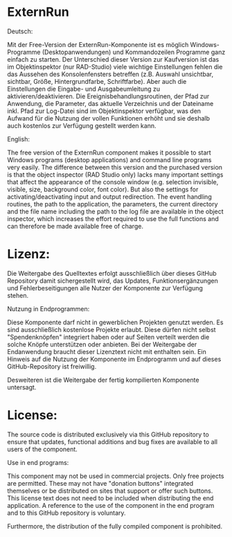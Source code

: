 # ExternRun

Deutsch:

Mit der Free-Version der ExternRun-Komponente ist es möglich Windows-Programme (Desktopanwendungen) und Kommandozeilen Programme ganz einfach zu starten. Der Unterschied dieser Version zur Kaufversion ist das im Objektinspektor (nur RAD-Studio) viele wichtige Einstellungen fehlen die das Aussehen des Konsolenfensters betreffen (z.B. Auswahl unsichtbar, sichtbar, Größe, Hintergrundfarbe, Schriftfarbe). Aber auch die Einstellungen die Eingabe- und Ausgabeumleitung zu aktivieren/deaktivieren. Die Ereignisbehandlungsroutinen, der Pfad zur Anwendung, die Parameter, das aktuelle Verzeichnis und der Dateiname inkl. Pfad zur Log-Datei sind im Objektinspektor verfügbar, was den Aufwand für die Nutzung der vollen Funktionen erhöht und sie deshalb auch kostenlos zur Verfügung gestellt werden kann.

English:

The free version of the ExternRun component makes it possible to start Windows programs (desktop applications) and command line programs very easily. The difference between this version and the purchased version is that the object inspector (RAD Studio only) lacks many important settings that affect the appearance of the console window (e.g. selection invisible, visible, size, background color, font color). But also the settings for activating/deactivating input and output redirection. The event handling routines, the path to the application, the parameters, the current directory and the file name including the path to the log file are available in the object inspector, which increases the effort required to use the full functions and can therefore be made available free of charge.

# Lizenz:

Die Weitergabe des Quelltextes erfolgt ausschließlich über dieses GitHub Repository damit sichergestellt wird, das Updates, Funktionsergänzungen und Fehlerbeseitigungen alle Nutzer der Komponente zur Verfügung stehen.

Nutzung in Endprogrammen:

Diese Komponente darf nicht in gewerblichen Projekten genutzt werden. Es sind ausschließlich kostenlose Projekte erlaubt. Diese dürfen nicht selbst "Spendenknöpfen" integriert haben oder auf Seiten verteilt werden die solche Knöpfe unterstützen oder anbieten.  Bei der Weitergabe der Endanwendung braucht dieser Lizenztext nicht mit enthalten sein. Ein Hinweis auf die Nutzung der Komponente im Endprogramm und auf dieses GitHub-Repository ist freiwillig.

Desweiteren ist die Weitergabe der fertig kompilierten Komponente untersagt.

# License:

The source code is distributed exclusively via this GitHub repository to ensure that updates, functional additions and bug fixes are available to all users of the component.

Use in end programs:

This component may not be used in commercial projects. Only free projects are permitted. These may not have "donation buttons" integrated themselves or be distributed on sites that support or offer such buttons. This license text does not need to be included when distributing the end application. A reference to the use of the component in the end program and to this GitHub repository is voluntary.

Furthermore, the distribution of the fully compiled component is prohibited.
